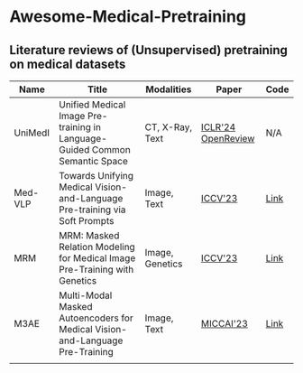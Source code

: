 # Awesome-Medical-Pretraining
## Literature reviews of (Unsupervised) pretraining on medical datasets

| Name    | Title                                                        | Modalities      | Paper                                                        | Code                                            |
| ------- | ------------------------------------------------------------ | --------------- | ------------------------------------------------------------ | ----------------------------------------------- |
| UniMedI | Unified Medical Image Pre-training in Language-Guided Common Semantic Space | CT, X-Ray, Text | [ICLR'24 OpenReview](https://openreview.net/forum?id=XZGklkaOsL) | N/A                                             |
| Med-VLP | Towards Unifying Medical Vision-and-Language Pre-training via Soft Prompts | Image, Text     | [ICCV'23](https://arxiv.org/pdf/2302.08958.pdf)              | [Link](https://github.com/zhjohnchan/PTUnifier) |
| MRM     | MRM: Masked Relation Modeling for Medical Image Pre-Training with Genetics | Image, Genetics | [ICCV'23](https://openaccess.thecvf.com/content/ICCV2023/papers/Yang_MRM_Masked_Relation_Modeling_for_Medical_Image_Pre-Training_with_Genetics_ICCV_2023_paper.pdf) | [Link](https://github.com/)                     |
| M3AE    | Multi-Modal Masked Autoencoders for Medical Vision-and-Language Pre-Training | Image, Text     | [MICCAI'23](https://arxiv.org/abs/2209.07098)                | [Link](https://github.com/zhjohnchan/M3AE)      |
|         |                                                              |                 |                                                              |                                                 |

